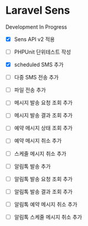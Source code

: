 # Laravel Sens

Development In Progress

- [x] Sens API v2 적용 
- [ ] PHPUnit 단위테스트 작성
- [x] scheduled SMS 추가
- [ ] 다중 SMS 전송 추가
- [ ] 파일 전송 추가
- [ ] 메시지 발송 요청 조회 추가
- [ ] 메시지 발송 결과 조회 추가
- [ ] 예약 메시지 상태 조회 추가
- [ ] 예약 메시지 취소 추가
- [ ] 스케줄 메시지 취소 추가

- [ ] 알림톡 발송 추가
- [ ] 알림톡 발송 요청 조회 추가
- [ ] 알림톡 발송 결과 조회 추가
- [ ] 알림톡 예약 메시지 취소 추가
- [ ] 알림톡 스케줄 메시지 취소 추가
